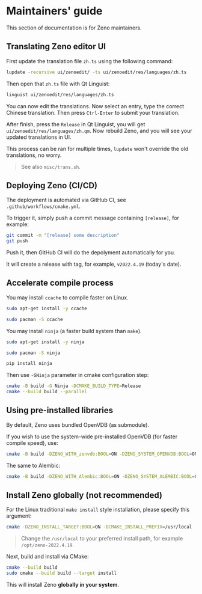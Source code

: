 # Maintainers' guide

This section of documentation is for Zeno maintainers.

## Translating Zeno editor UI

First update the translation file `zh.ts` using the following command:
```bash
lupdate -recursive ui/zenoedit/ -ts ui/zenoedit/res/languages/zh.ts
```

Then open that `zh.ts` file with Qt Linguist:
```bash
linguist ui/zenoedit/res/languages/zh.ts
```

You can now edit the translations.
Now select an entry, type the correct Chinese translation.
Then press `Ctrl-Enter` to submit your translation.

After finish, press the `Release` in Qt Linguist, you will get `ui/zenoedit/res/languages/zh.qm`.
Now rebuild Zeno, and you will see your updated translations in UI.

This process can be ran for multiple times, `lupdate` won't override the old translations, no worry.

> See also `misc/trans.sh`.

## Deploying Zeno (CI/CD)

The deployment is automated via GitHub CI, see `.github/workflows/cmake.yml`.

To trigger it, simply push a commit message containing `[release]`, for example:

```bash
git commit -m "[release] some description"
git push
```

Push it, then GitHub CI will do the depolyment automatically for you.

It will create a release with tag, for example, `v2022.4.19` (today's date).

## Accelerate compile process

You may install `ccache` to compile faster on Linux.

```bash
sudo apt-get install -y ccache
```

```bash
sudo pacman -S ccache
```

You may install `ninja` (a faster build system than `make`).

```bash
sudo apt-get install -y ninja
```

```bash
sudo pacman -S ninja
```

```bash
pip install ninja
```

Then use `-GNinja` parameter in cmake configuration step:

```bash
cmake -B build -G Ninja -DCMAKE_BUILD_TYPE=Release
cmake --build build --parallel
```

## Using pre-installed libraries

By default, Zeno uses bundled OpenVDB (as submodule).

If you wish to use the system-wide pre-installed OpenVDB (for faster compile speed), use:

```bash
cmake -B build -DZENO_WITH_zenvdb:BOOL=ON -DZENO_SYSTEM_OPENVDB:BOOL=ON
```

The same to Alembic:

```bash
cmake -B build -DZENO_WITH_Alembic:BOOL=ON -DZENO_SYSTEM_ALEMBIC:BOOL=ON
```

## Install Zeno globally (not recommended)

For the Linux traditional `make install` style installation, please specify this argument:

```bash
cmake -DZENO_INSTALL_TARGET:BOOL=ON -DCMAKE_INSTALL_PREFIX=/usr/local
```

> Change the `/usr/local` to your preferred install path, for example `/opt/zeno-2022.4.19`.

Next, build and install via CMake:

```bash
cmake --build build
sudo cmake --build build --target install
```

This will install Zeno **globally in your system**.
